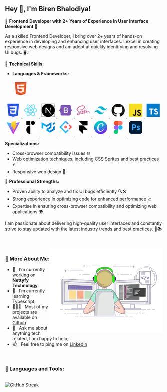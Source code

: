 ## Hey 👋, I'm Biren Bhalodiya!

🌟 **Frontend Developer with 2+ Years of Experience in User Interface Development** 🌟

As a skilled Frontend Developer, I bring over 2+ years of hands-on experience in developing and enhancing user interfaces. I excel in creating responsive web designs and am adept at quickly identifying and resolving UI bugs. 🖥️💡

🚀 **Technical Skills:**

- **Languages & Frameworks:**

  <a href="https://developer.mozilla.org/en-US/docs/Web/HTML" target="_blank">
    <img alt="HTML5" height="42px" width="42px" src="/assets/technologies/html5.png" style="margin: 5px;">
</a>
<a href="https://developer.mozilla.org/en-US/docs/Web/CSS" target="_blank">
    <img alt="CSS3" height="42px" width="42px" src="/assets/technologies/css3.png" style="margin: 5px;">
</a>
<a href="https://react.dev/" target="_blank">
    <img alt="ReactJS" height="42px" width="42px" src="/assets/technologies/reactjs.png" style="margin: 5px;">
</a>
<a href="https://nextjs.org/" target="_blank">
    <img alt="NextJS" height="42px" width="42px" src="/assets/technologies/nextjs2.png" style="margin: 5px;">
</a>
<a href="https://getbootstrap.com/" target="_blank">
    <img alt="Bootstrap" height="42px" width="42px" src="/assets/technologies/bootstrap5.png" style="margin: 5px;">
</a>
<a href="https://sass-lang.com/" target="_blank">
    <img alt="SASS" height="42px" width="42px" src="/assets/technologies/sass.png" style="margin: 5px;">
</a>
<a href="https://tailwindcss.com/" target="_blank">
    <img alt="TailwindCSS" height="42px" width="42px" src="/assets/technologies/tailwindcss.png" style="margin: 5px;">
</a>
<a href="https://github.com/" target="_blank">
    <img alt="GitHub" height="42px" width="42px" src="/assets/technologies/github.png" style="margin: 5px;">
</a>
<a href="https://javascript.info/" target="_blank">
    <img alt="JavaScript" height="42px" width="42px" src="/assets/technologies/js.png" style="margin: 5px;">
</a>
<a href="https://www.typescriptlang.org/" target="_blank">
    <img alt="TypeScript" height="42px" width="42px" src="/assets/technologies/typescript.png" style="margin: 5px;">
</a>
<a href="https://vitejs.dev/" target="_blank">
    <img alt="ViteJS" height="42px" width="42px" src="/assets/technologies/vitejs.png" style="margin: 5px;">
</a>
<a href="https://www.radix-ui.com/" target="_blank">
    <img alt="Radix UI" height="42px" width="42px" src="/assets/technologies/radixui.png" style="margin: 5px;">
</a>
<a href="https://mui.com/material-ui/" target="_blank">
    <img alt="Material UI" height="42px" width="42px" src="/assets/technologies/materialui.png" style="margin: 5px;">
</a>
<a href="https://ant.design/" target="_blank">
    <img alt="Ant Design" height="42px" width="42px" src="/assets/technologies/antd.png" style="margin: 5px;">
</a>
<a href="https://www.framer.com/" target="_blank">
    <img alt="Framer" height="42px" width="42px" src="/assets/technologies/framer.png" style="margin: 5px;">
</a>
<a href="https://www.canva.com/" target="_blank">
    <img alt="Canva" height="42px" width="42px" src="/assets/technologies/canva.png" style="margin: 5px;">
</a>
<a href="https://www.figma.com" target="_blank">
    <img alt="Figma" height="42px" width="42px" src="/assets/technologies/figma.png" style="margin: 5px;">
</a>
<a href="https://www.adobe.com/in/products/photoshop.html" target="_blank">
    <img alt="Photoshop" height="42px" width="42px" src="/assets/technologies/ps.png" style="margin: 5px;">
</a>


**Specializations:**

- Cross-browser compatibility issues 🌐
- Web optimization techniques, including CSS Sprites and best practices ⚡
- Responsive web design 📱

💪 **Professional Strengths:**

- Proven ability to analyze and fix UI bugs efficiently 🔍🛠️
- Strong experience in optimizing code for enhanced performance 📈
- Expertise in ensuring cross-browser compatibility and optimizing web applications 🌍

I am passionate about delivering high-quality user interfaces and constantly strive to stay updated with the latest industry trends and best practices. 🌟📚

<br/>
<br/>

<img align="right" alt="GIF" src="/assets/developer.webp" width="360px"/>
  
### 🧐 More About Me:

- 🔭 &nbsp; I’m currently working on **Nettyfy Technology**
- 🌱 &nbsp; I’m currently learning Typescript;
- 👨🏻‍💻 &nbsp; Most of my projects are available on [Github](https://github.com/birenbhalodiya)
- 💬 &nbsp; Ask me about anything tech related, I am happy to help;
- 📫 &nbsp; Feel free to ping me on [LinkedIn](https://www.linkedin.com/in/biren-bhalodiya-699558237/)

<br>

### 🔨 Languages and Tools:

<!-- <a href="https://developer.mozilla.org/en-US/docs/Web/JavaScript" target="_blank"> <img align="left" alt="JavaScript" height ="42px" width='42px' style="margin: 5px; object-fit:content;"  src="https://raw.githubusercontent.com/rahul-jha98/github_readme_icons/main/language_and_tools/square/javascript/javascript.svg"> </a> -->

<br>

<img src="https://streak-stats.demolab.com?user=birenbhalodiya" alt="GitHub Streak" />
